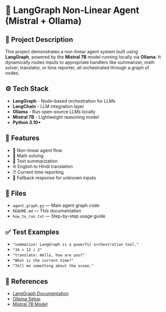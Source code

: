 # 🧠 LangGraph Non-Linear Agent (Mistral + Ollama)

## 📌 Project Description

This project demonstrates a non-linear agent system built using **LangGraph**, powered by the **Mistral 7B** model running locally via **Ollama**. It dynamically routes inputs to appropriate handlers like summarizer, math solver, translator, or time reporter, all orchestrated through a graph of nodes.

## ⚙️ Tech Stack

- **LangGraph** - Node-based orchestration for LLMs
- **LangChain** - LLM integration layer
- **Ollama** - Run open-source LLMs locally
- **Mistral 7B** - Lightweight reasoning model
- **Python 3.10+**

## 🚀 Features

- 🔁 Non-linear agent flow
- 📐 Math solving
- 📝 Text summarization
- 🌐 English to Hindi translation
- ⏰ Current time reporting
- 🧠 Fallback response for unknown inputs

## 📁 Files

- `agent_graph.py` — Main agent graph code
- `README.md` — This documentation
- `how_to_run.txt` — Step-by-step usage guide

## ✅ Test Examples

- `"summarize: LangGraph is a powerful orchestration tool."`
- `"34 + 12 / 2"`
- `"translate: Hello, how are you?"`
- `"What is the current time?"`
- `"Tell me something about the ocean."`

## 🔗 References

- [LangGraph Documentation](https://python.langchain.com/docs/langgraph/)
- [Ollama Setup](https://ollama.com/)
- [Mistral 7B Model](https://ollama.com/library/mistral)
